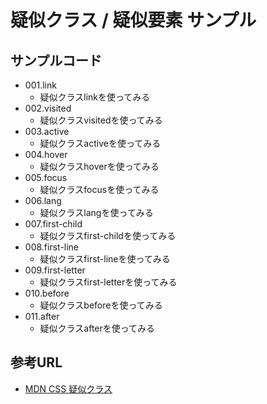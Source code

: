 # 疑似クラス / 疑似要素 サンプル

## サンプルコード

* 001.link
    + 疑似クラスlinkを使ってみる
* 002.visited
    + 疑似クラスvisitedを使ってみる
* 003.active
    + 疑似クラスactiveを使ってみる
* 004.hover
    + 疑似クラスhoverを使ってみる
* 005.focus
    + 疑似クラスfocusを使ってみる
* 006.lang
    + 疑似クラスlangを使ってみる
* 007.first-child
    + 疑似クラスfirst-childを使ってみる
* 008.first-line
    + 疑似クラスfirst-lineを使ってみる
* 009.first-letter
    + 疑似クラスfirst-letterを使ってみる
* 010.before
    + 疑似クラスbeforeを使ってみる
* 011.after
    + 疑似クラスafterを使ってみる

## 参考URL

* [MDN CSS 疑似クラス](https://developer.mozilla.org/ja/docs/Web/CSS/%3Aactive#)
